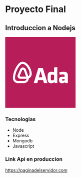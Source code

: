 # Proyecto Final

## Introduccion a Nodejs

![imagen ada](./adaImagen.png)

### Tecnologias

- Node
- Express
- Mongodb
- Javascript

### Link Api en produccion

https://paginadelservidor.com
